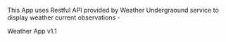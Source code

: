 This App uses Restful API provided by Weather Undergraound service to display weather current observations - 



Weather App v1.1


